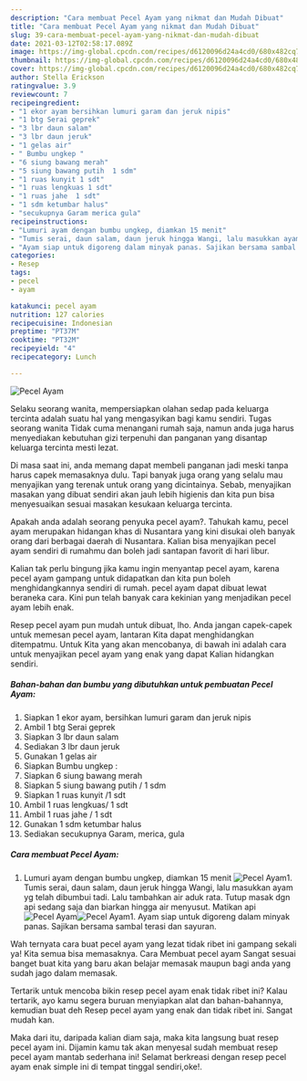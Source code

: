 ```yaml
---
description: "Cara membuat Pecel Ayam yang nikmat dan Mudah Dibuat"
title: "Cara membuat Pecel Ayam yang nikmat dan Mudah Dibuat"
slug: 39-cara-membuat-pecel-ayam-yang-nikmat-dan-mudah-dibuat
date: 2021-03-12T02:58:17.089Z
image: https://img-global.cpcdn.com/recipes/d6120096d24a4cd0/680x482cq70/pecel-ayam-foto-resep-utama.jpg
thumbnail: https://img-global.cpcdn.com/recipes/d6120096d24a4cd0/680x482cq70/pecel-ayam-foto-resep-utama.jpg
cover: https://img-global.cpcdn.com/recipes/d6120096d24a4cd0/680x482cq70/pecel-ayam-foto-resep-utama.jpg
author: Stella Erickson
ratingvalue: 3.9
reviewcount: 7
recipeingredient:
- "1 ekor ayam bersihkan lumuri garam dan jeruk nipis"
- "1 btg Serai geprek"
- "3 lbr daun salam"
- "3 lbr daun jeruk"
- "1 gelas air"
- " Bumbu ungkep "
- "6 siung bawang merah"
- "5 siung bawang putih  1 sdm"
- "1 ruas kunyit 1 sdt"
- "1 ruas lengkuas 1 sdt"
- "1 ruas jahe  1 sdt"
- "1 sdm ketumbar halus"
- "secukupnya Garam merica gula"
recipeinstructions:
- "Lumuri ayam dengan bumbu ungkep, diamkan 15 menit"
- "Tumis serai, daun salam, daun jeruk hingga Wangi, lalu masukkan ayam yg telah dibumbui tadi. Lalu tambahkan air aduk rata. Tutup masak dgn api sedang saja dan biarkan hingga air menyusut. Matikan api"
- "Ayam siap untuk digoreng dalam minyak panas. Sajikan bersama sambal terasi dan sayuran."
categories:
- Resep
tags:
- pecel
- ayam

katakunci: pecel ayam 
nutrition: 127 calories
recipecuisine: Indonesian
preptime: "PT37M"
cooktime: "PT32M"
recipeyield: "4"
recipecategory: Lunch

---
```



![Pecel Ayam](https://img-global.cpcdn.com/recipes/d6120096d24a4cd0/680x482cq70/pecel-ayam-foto-resep-utama.jpg)

Selaku seorang wanita, mempersiapkan olahan sedap pada keluarga tercinta adalah suatu hal yang mengasyikan bagi kamu sendiri. Tugas seorang  wanita Tidak cuma menangani rumah saja, namun anda juga harus menyediakan kebutuhan gizi terpenuhi dan panganan yang disantap keluarga tercinta mesti lezat.

Di masa  saat ini, anda memang dapat membeli panganan jadi meski tanpa harus capek memasaknya dulu. Tapi banyak juga orang yang selalu mau menyajikan yang terenak untuk orang yang dicintainya. Sebab, menyajikan masakan yang dibuat sendiri akan jauh lebih higienis dan kita pun bisa menyesuaikan sesuai masakan kesukaan keluarga tercinta. 



Apakah anda adalah seorang penyuka pecel ayam?. Tahukah kamu, pecel ayam merupakan hidangan khas di Nusantara yang kini disukai oleh banyak orang dari berbagai daerah di Nusantara. Kalian bisa menyajikan pecel ayam sendiri di rumahmu dan boleh jadi santapan favorit di hari libur.

Kalian tak perlu bingung jika kamu ingin menyantap pecel ayam, karena pecel ayam gampang untuk didapatkan dan kita pun boleh menghidangkannya sendiri di rumah. pecel ayam dapat dibuat lewat beraneka cara. Kini pun telah banyak cara kekinian yang menjadikan pecel ayam lebih enak.

Resep pecel ayam pun mudah untuk dibuat, lho. Anda jangan capek-capek untuk memesan pecel ayam, lantaran Kita dapat menghidangkan ditempatmu. Untuk Kita yang akan mencobanya, di bawah ini adalah cara untuk menyajikan pecel ayam yang enak yang dapat Kalian hidangkan sendiri.

<!--inarticleads1-->

##### Bahan-bahan dan bumbu yang dibutuhkan untuk pembuatan Pecel Ayam:

1. Siapkan 1 ekor ayam, bersihkan lumuri garam dan jeruk nipis
1. Ambil 1 btg Serai geprek
1. Siapkan 3 lbr daun salam
1. Sediakan 3 lbr daun jeruk
1. Gunakan 1 gelas air
1. Siapkan  Bumbu ungkep :
1. Siapkan 6 siung bawang merah
1. Siapkan 5 siung bawang putih / 1 sdm
1. Siapkan 1 ruas kunyit /1 sdt
1. Ambil 1 ruas lengkuas/ 1 sdt
1. Ambil 1 ruas jahe / 1 sdt
1. Gunakan 1 sdm ketumbar halus
1. Sediakan secukupnya Garam, merica, gula




<!--inarticleads2-->

##### Cara membuat Pecel Ayam:

1. Lumuri ayam dengan bumbu ungkep, diamkan 15 menit
<img src="https://img-global.cpcdn.com/steps/40b438a63d6a653d/160x128cq70/pecel-ayam-langkah-memasak-1-foto.jpg" alt="Pecel Ayam">1. Tumis serai, daun salam, daun jeruk hingga Wangi, lalu masukkan ayam yg telah dibumbui tadi. Lalu tambahkan air aduk rata. Tutup masak dgn api sedang saja dan biarkan hingga air menyusut. Matikan api
<img src="https://img-global.cpcdn.com/steps/203752b9fbbf33c2/160x128cq70/pecel-ayam-langkah-memasak-2-foto.jpg" alt="Pecel Ayam"><img src="https://img-global.cpcdn.com/steps/e9dbd3c56ff8884c/160x128cq70/pecel-ayam-langkah-memasak-2-foto.jpg" alt="Pecel Ayam">1. Ayam siap untuk digoreng dalam minyak panas. Sajikan bersama sambal terasi dan sayuran.




Wah ternyata cara buat pecel ayam yang lezat tidak ribet ini gampang sekali ya! Kita semua bisa memasaknya. Cara Membuat pecel ayam Sangat sesuai banget buat kita yang baru akan belajar memasak maupun bagi anda yang sudah jago dalam memasak.

Tertarik untuk mencoba bikin resep pecel ayam enak tidak ribet ini? Kalau tertarik, ayo kamu segera buruan menyiapkan alat dan bahan-bahannya, kemudian buat deh Resep pecel ayam yang enak dan tidak ribet ini. Sangat mudah kan. 

Maka dari itu, daripada kalian diam saja, maka kita langsung buat resep pecel ayam ini. Dijamin kamu tak akan menyesal sudah membuat resep pecel ayam mantab sederhana ini! Selamat berkreasi dengan resep pecel ayam enak simple ini di tempat tinggal sendiri,oke!.


